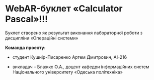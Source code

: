 # WebAR-буклет «Calculator Pascal»!!!
Буклет створено як результат виконання лабораторної роботи з дисципліни 
«Операційні системи»

**Команда проекту:**

- студент Кушнір-Писаренко Артем Дмитрович, АІ-216
+ викладач – Блажко О.А., доцент кафедри інформаційних систем Національного університету «Одеська політехніка»
